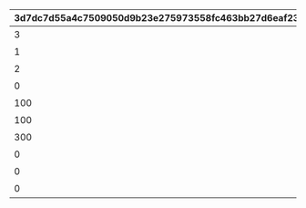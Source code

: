 |3d7dc7d55a4c7509050d9b23e275973558fc463bb27d6eaf23ecfe8633109343|50696fae5481d4c372ec9e1da52bc344a3bbcd58b58a2c466bc3cf7e0ca209cd|e9c62f2d5a5a0d6e625d708816a62138c532b08dd27b7bd148d20c29adf1713b|994933a8f6cef03505f22c720114a6da8de55442542aba6b3e3fe2633748cba2|efce1d767a0d629d1ba2a42034a221c4ccdadb391f0c4f92baa0786fdbf5388e|8b0ec6de6b53e0863c6b1260724f34896da329c43226a7bee9159d1aaac6a492|83d575c01e6fb8c0ddfe462624c93cde6579fa4732109f8c3d39c9fb19990768|
| --- | --- | --- | --- | --- | --- | --- |
|3|0|0|1|0|料理入手イベント|1|
|1|0|0|2|0|ダイス入手イベント1|2|
|2|0|0|2|0|ダイス入手イベント2|3|
|0|0|3|3|1|ターン数カウントスキップ|4|
|100|1|2|4|0|マイル+100%|5|
|100|1|2|5|0|ミニゲームマイル+100%|6|
|300|1|3|6|0|ショップ割引イベント|7|
|0|0|3|3|2|ターン数カウントスキップ1|98001|
|0|0|3|3|1|ターン数カウントスキップ1|98011|
|0|0|3|3|2|ターン数カウントスキップ2|98012|